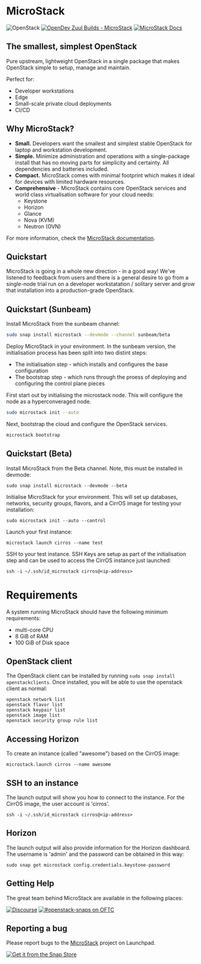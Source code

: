 # MicroStack

![OpenStack][openstack-badge] [![OpenDev Zuul Builds - MicroStack][gated-badge]][zuul-jobs] [![MicroStack Docs][microstack-docs-badge]][microstack-docs]

## The smallest, simplest OpenStack

Pure upstream, lightweight OpenStack in a single package that makes OpenStack
simple to setup, manage and maintain.

Perfect for:
* Developer workstations
* Edge
* Small-scale private cloud deployments
* CI/CD

## Why MicroStack?

* **Small.** Developers want the smallest and simplest stable OpenStack for
  laptop and workstation development. 
* **Simple.** Minimize administration and operations with a single-package install
  that has no moving parts for simplicity and certainty. All dependencies and batteries
  included.
* **Compact.** MicroStack comes with minimal footprint which makes it ideal for
  devices with limited hardware resources.
* **Comprehensive** - MicroStack contains core OpenStack services and world class
  virtualisation software for your cloud needs:
  * Keystone
  * Horizon
  * Glance
  * Nova (KVM)
  * Neutron (OVN)

For more information, check the [MicroStack documentation][microstack-docs].

## Quickstart

MicroStack is going in a whole new direction - in a good way! We've listened to feedback from users and there is a general desire to go from a single-node trial run on a developer workstatation / solitary server and grow that installation into a production-grade OpenStack.

## Quickstart (Sunbeam)

Install MicroStack from the sunbeam channel:

```bash
sudo snap install microstack --devmode --channel sunbeam/beta
```

Deploy MicroStack in your environment. In the sunbeam version, the initialisation process has been split into two distint steps:

* The initialisation step - which installs and configures the base configuration
* The bootstrap step - which runs through the proess of deploying and configuring the control plane pieces

First start out by initialising the microstack node. This will configure the node as a hyperconveraged node.
```bash
sudo microstack init --auto
```

Next, bootstrap the cloud and configure the OpenStack services.

```bash
microstack bootstrap
```

## Quickstart (Beta)

Install MicroStack from the Beta channel. Note, this must be installed in devmode:

    sudo snap install microstack --devmode --beta

Initialise MicroStack for your environment. This will set up databases, networks,
security groups, flavors, and a CirrOS image for testing your installation:

    sudo microstack init --auto --control

Launch your first instance:

    microstack launch cirros --name test

SSH to your test instance. SSH Keys are setup as part of the initialisation step and
can be used to access the CirrOS instance just launched:

    ssh -i ~/.ssh/id_microstack cirros@<ip-address>

# Requirements

A system running MicroStack should have the following minimum requirements:

* multi-core CPU
* 8 GiB of RAM
* 100 GiB of Disk space

## OpenStack client

The OpenStack client can be installed by running `sudo snap install openstackclients`.
Once installed, you will be able to use the openstack client as normal:

    openstack network list
    openstack flavor list
    openstack keypair list
    openstack image list
    openstack security group rule list

## Accessing Horizon

To create an instance (called "awesome") based on the CirrOS image:

    microstack.launch cirros --name awesome

## SSH to an instance

The launch output will show you how to connect to the instance. For the CirrOS
image, the user account is 'cirros'.

    ssh -i ~/.ssh/id_microstack cirros@<ip-address>

## Horizon

The launch output will also provide information for the Horizon dashboard. The
username is 'admin' and the password can be obtained in this way:

    sudo snap get microstack config.credentials.keystone-password

## Getting Help

The great team behind MicroStack are available in the following places:

[![Discourse][discourse-badge]][discourse] [![#openstack-snaps on OFTC][oftc-badge]][oftc-webaccess]

## Reporting a bug

Please report bugs to the [MicroStack][microstack] project on Launchpad.

[![Get it from the Snap Store][snap-store-badge]][snap-store-link]

<!-- LINKS -->

[discourse]: https://discourse.charmhub.io/search?q=MicroStack
[discourse-badge]: https://img.shields.io/discourse/status?color=E95420&logo=ubuntu&server=https%3A%2F%2Fdiscourse.ubuntu.com&logoColor=white
[microstack-docs]: https://microstack.run/docs/
[microstack-docs-badge]: https://img.shields.io/badge/MicroStack-Docs-E95420?logo=ubuntu&logoColor=white
[oftc-badge]: https://img.shields.io/badge/chat-%23openstack--snaps%20on%20oftc-brightgreen.svg
[oftc-webaccess]: https://webchat.oftc.net/?channels=%23openstack-snaps
[openstack-badge]: https://img.shields.io/badge/Openstack-xena-%23f01742.svg?logo=openstack&logoColor=white
[gated-badge]: https://zuul-ci.org/gated.svg
[zuul-jobs]: https://zuul.opendev.org/t/openstack/builds?project=x%2Fmicrostack#
[snap-store-badge]: https://snapcraft.io/static/images/badges/en/snap-store-black.svg
[snap-store-link]: https://snapcraft.io/microstack
[microstack]: https://bugs.launchpad.net/microstack
